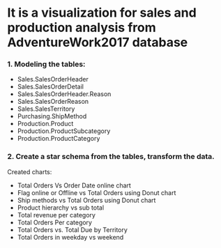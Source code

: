 # It is a visualization for sales and production analysis from AdventureWork2017 database

### 1. Modeling the tables: 
* Sales.SalesOrderHeader 
* Sales.SalesOrderDetail 
* Sales.SalesOrderHeader.Reason 
* Sales.SalesOrderReason 
* Sales.SalesTerritory 
* Purchasing.ShipMethod 
* Production.Product 
* Production.ProductSubcategory 
* Production.ProductCategory  

### 2. Create a star schema from the tables, transform the data. 
Created charts: 
* Total Orders Vs Order Date online chart 
* Flag online or Offline vs Total Orders using Donut chart 
* Ship methods vs Total Orders using Donut chart 
* Product hierarchy vs sub total 
* Total revenue per category 
* Total Orders Per category 
* Total Orders vs. Total Due by Territory 
* Total Orders in weekday vs weekend
